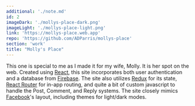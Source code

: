 ```yaml
---
additional: './note.md'
id: 2
imageDark: './mollys-place-dark.png'
imageLight: './mollys-place-light.png'
link: 'https://mollys-place.web.app'
repo: 'https://github.com/ADParris/mollys-place'
section: 'work'
title: "Molly's Place"
---
```


This one is special to me as I made it for my wife, Molly. It is her spot on the web. Created using [React](https://reactjs.org), this site incorporates both user authentication and a database from [Firebase](https://firebase.google.com). The site also utilizes [Redux](https://redux.js.org) for its state, [React Router](https://reactrouter.com) for in-app routing, and quite a bit of custom javascript to handle the Post, Comment, and Reply systems. The site closely mimics [Facebook](https://www.facebook.com)'s layout, including themes for light/dark modes.
